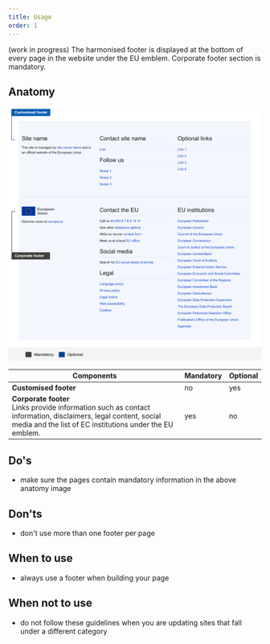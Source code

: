 ```yaml
---
title: Usage
order: 1
---
```

(work in progress) The harmonised footer is displayed at the bottom of every page in the website under the EU emblem. Corporate footer section is mandatory.

## Anatomy

![](/cms-images/eu_stand_footer.png)

| Components                                                                                                                                                                     | Mandatory | Optional |
| ------------------------------------------------------------------------------------------------------------------------------------------------------------------------------ | --------- | -------- |
| **Customised footer**                                                                                                                                                          | no        | yes      |
| **Corporate footer**<br />Links provide information such as contact information, disclaimers, legal content, social media and the list of EC institutions under the EU emblem. | yes       | no       |

## Do's

- make sure the pages contain mandatory information in the above anatomy image

## Don'ts

- don't use more than one footer per page

## When to use

- always use a footer when building your page

## When not to use

- do not follow these guidelines when you are updating sites that fall under a different category
